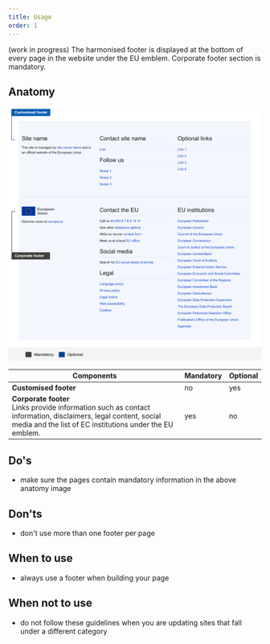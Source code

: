 ```yaml
---
title: Usage
order: 1
---
```

(work in progress) The harmonised footer is displayed at the bottom of every page in the website under the EU emblem. Corporate footer section is mandatory.

## Anatomy

![](/cms-images/eu_stand_footer.png)

| Components                                                                                                                                                                     | Mandatory | Optional |
| ------------------------------------------------------------------------------------------------------------------------------------------------------------------------------ | --------- | -------- |
| **Customised footer**                                                                                                                                                          | no        | yes      |
| **Corporate footer**<br />Links provide information such as contact information, disclaimers, legal content, social media and the list of EC institutions under the EU emblem. | yes       | no       |

## Do's

- make sure the pages contain mandatory information in the above anatomy image

## Don'ts

- don't use more than one footer per page

## When to use

- always use a footer when building your page

## When not to use

- do not follow these guidelines when you are updating sites that fall under a different category
